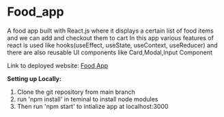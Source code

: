 # Food_app
A food app built with React.js where it displays a certain list of food items and we can add and checkout them to cart 
In this app various features of react is used like hooks(useEffect, useState, useContext, useReducer) and there are also reusable UI components like Card,Modal,Input Component


Link to deployed website: [Food App](https://manojkumar398.github.io/food_app/)

**Setting up Locally:**
1. Clone the git repository from main branch 
2. run 'npm install' in teminal to install node modules
3. Then run 'npm start' to intialize app at localhost:3000
